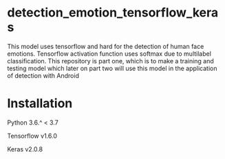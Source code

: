 # detection_emotion_tensorflow_keras
This model uses tensorflow and hard for the detection of human face emotions. Tensorflow activation function uses softmax due to multilabel classification. This repository is part one, which is to make a training and testing model which later on part two will use this model in the application of detection with Android

# Installation
Python 3.6.^ < 3.7

Tensorflow v1.6.0

Keras v2.0.8

